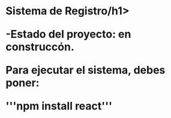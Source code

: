 <h1> Sistema de Registro/h1>

  -Estado del proyecto: en construccón.

Para ejecutar el sistema,  debes poner:

'''npm install react'''
